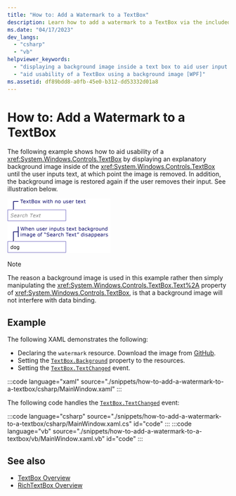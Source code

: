```yaml
---
title: "How to: Add a Watermark to a TextBox"
description: Learn how to add a watermark to a TextBox via the included code examples in XAML, C#, and Visual Basic.
ms.date: "04/17/2023"
dev_langs: 
  - "csharp"
  - "vb"
helpviewer_keywords: 
  - "displaying a background image inside a text box to aid user input [WPF]"
  - "aid usability of a TextBox using a background image [WPF]"
ms.assetid: df89bdd8-a0fb-45e0-b312-dd53332d01a8
---
```

# How to: Add a Watermark to a TextBox

The following example shows how to aid usability of a <xref:System.Windows.Controls.TextBox> by displaying an explanatory background image inside of the <xref:System.Windows.Controls.TextBox> until the user inputs text, at which point the image is removed. In addition, the background image is restored again if the user removes their input. See illustration below.  
  
 ![A TextBox with a background image](./media/editing-textbox-using-background-image.png "Editing_TextBox_using_background_image")  
  
> [!NOTE]
> The reason a background image is used in this example rather then simply manipulating the <xref:System.Windows.Controls.TextBox.Text%2A> property of <xref:System.Windows.Controls.TextBox>, is that a background image will not interfere with data binding.  

## Example

The following XAML demonstrates the following:

- Declaring the `watermark` resource. Download the image from [GitHub](https://github.com/dotnet/docs-desktop/blob/main/dotnet-desktop-guide/framework/wpf/controls/snippets/how-to-add-a-watermark-to-a-textbox/csharp/textboxbackground.gif).
- Setting the [`TextBox.Background`](xref:System.Windows.Controls.Control.Background) property to the resources.
- Setting the [`TextBox.TextChanged`](xref:System.Windows.Controls.Primitives.TextBoxBase.TextChanged) event.

:::code language="xaml" source="./snippets/how-to-add-a-watermark-to-a-textbox/csharp/MainWindow.xaml" :::

The following code handles the [`TextBox.TextChanged`](xref:System.Windows.Controls.Primitives.TextBoxBase.TextChanged) event:

:::code language="csharp" source="./snippets/how-to-add-a-watermark-to-a-textbox/csharp/MainWindow.xaml.cs" id="code" :::
:::code language="vb" source="./snippets/how-to-add-a-watermark-to-a-textbox/vb/MainWindow.xaml.vb" id="code" :::

## See also

- [TextBox Overview](textbox-overview.md)
- [RichTextBox Overview](richtextbox-overview.md)
